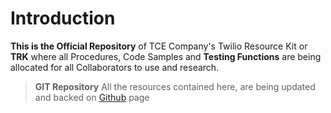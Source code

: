 <!-- TITLE: TWIKI Home -->
<!-- SUBTITLE: A comprenhensive Knowledge Base for Twilio Functions -->

# Introduction
**This is the Official Repository** of TCE Company's Twilio Resource Kit or **TRK** where all Procedures, Code Samples and **Testing Functions** are being allocated for all Collaborators to use and research.

> **GIT Repository**
> All the resources contained here, are being updated and backed on [Github](www.github.com) page